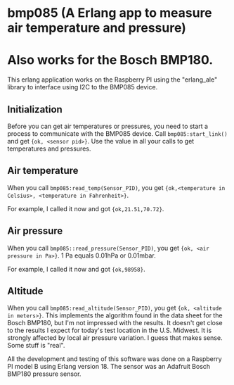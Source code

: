 # bmp085 (A Erlang app to measure air temperature and pressure)
# Also works for the Bosch BMP180.

This erlang application works on the Raspberry PI using the "erlang_ale" library to interface using I2C to the BMP085 device.

## Initialization

Before you can get air temperatures or pressures, you need to start a process to communicate with the BMP085 device. Call `bmp085:start_link()` and get `{ok, <sensor pid>}`. Use the <sensor pid> value in all your calls to get temperatures and pressures.

## Air temperature

When you call `bmp085:read_temp(Sensor_PID)`, you get `{ok,<temperature in Celsius>, <temperature in Fahrenheit>}`.

For example, I called it now and got `{ok,21.51,70.72}`.

## Air pressure

When you call `bmp085::read_pressure(Sensor_PID)`, you get `{ok, <air pressure in Pa>}`. 1 Pa equals 0.01hPa or 0.01mbar.

For example, I called it now and got `{ok,98958}`.

## Altitude

When you call `bmp085:read_altitude(Sensor_PID)`, you get `{ok, <altitude in meters>}`. This implements the algorithm found in the data sheet for the Bosch BMP180, but I'm not impressed with the results. It doesn't get close to the results I expect for today's test location in the U.S. Midwest. It is strongly affected by local air pressure variation. I guess that makes sense. Some stuff is "real".

All the development and testing of this software was done on a Raspberry PI model B using Erlang version 18. The sensor was an Adafruit Bosch BMP180 pressure sensor. 